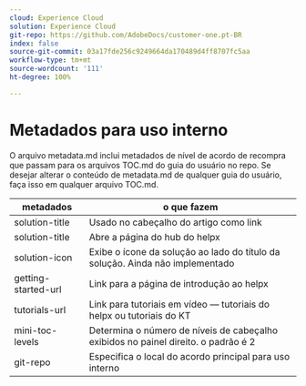 ```yaml
---
cloud: Experience Cloud
solution: Experience Cloud
git-repo: https://github.com/AdobeDocs/customer-one.pt-BR
index: false
source-git-commit: 03a17fde256c9249664da170489d4ff8707fc5aa
workflow-type: tm+mt
source-wordcount: '111'
ht-degree: 100%

---
```



# Metadados para uso interno

O arquivo metadata.md inclui metadados de nível de acordo de recompra que passam para os arquivos TOC.md do guia do usuário no repo. Se desejar alterar o conteúdo de metadata.md de qualquer guia do usuário, faça isso em qualquer arquivo TOC.md.

| metadados | o que fazem |
|--- |--- |
| solution-title | Usado no cabeçalho do artigo como link |
| solution-title | Abre a página do hub do helpx |
| solution-icon | Exibe o ícone da solução ao lado do título da solução. Ainda não implementado |
| getting-started-url | Link para a página de introdução ao helpx |
| tutorials-url | Link para tutoriais em vídeo — tutoriais do helpx ou tutoriais do KT |
| mini-toc-levels | Determina o número de níveis de cabeçalho exibidos no painel direito. o padrão é 2 |
| git-repo | Especifica o local do acordo principal para uso interno |
